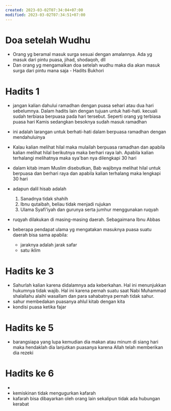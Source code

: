 ```yaml
---
created: 2023-03-02T07:34:04+07:00
modified: 2023-03-02T07:34:51+07:00
---
```


# Doa setelah Wudhu

- Orang yg beramal masuk surga sesuai dengan amalannya. Ada yg masuk dari pintu puasa, jihad, shodaqoh, dll
- Dan orang yg mengamalkan doa setelah wudhu maka dia akan masuk surga dari pintu mana saja - Hadits Bukhori


# Hadits 1

- jangan kalian dahului ramadhan dengan puasa sehari atau dua hari sebelumnya. Dalam hadits lain dengan tujuan untuk hati-hati. kecuali sudah terbiasa berpuasa pada hari tersebut. Seperti orang yg terbiasa puasa hari Kamis sedangkan besoknya sudah masuk ramadhan 
- ini adalah larangan untuk berhati-hati dalam berpuasa ramadhan dengan mendahuluinya 

- Kalau kalian melihat hilal maka mulailah berpuasa ramadhan dan apabila kalian melihat hilal berikutnya maka berhari raya lah. Apabila kalian terhalangi melihatnya maka sya'ban nya dilengkapi 30 hari
- dalam kitab imam Muslim disebutkan, Bab wajibnya melihat hilal untuk berpuasa dan berhari raya dan apabila kalian terhalang maka lengkapi 30 hari
- adapun dalil hisab adalah
  1. Sanadnya tidak shahih
  2. Ibnu qutaibah, beliau tidak menjadi rujukan
  3. Ulama Syafi'iyah dan gurunya serta jumhur menggunakan ruqyah
- ruqyah dilakukan di masing-masing daerah. Sebagaimana Ibnu Abbas 
- beberapa pendapat ulama yg mengatakan masuknya puasa suatu daerah bisa sama apabila:
   - jaraknya adalah jarak safar
   - satu iklim

# Hadits ke 3
- Sahurlah kalian karena didalamnya ada keberkahan. Hal ini menunjukkan hukumnya tidak wajib. Hal ini karena pernah suatu saat Nabi Muhammad shalallahu alaihi wasallam dan para sahabatnya pernah tidak sahur.
- sahur membedakan puasanya ahlul kitab dengan kita
- kondisi puasa ketika fajar

# Hadits ke 5

- barangsiapa yang lupa kemudian dia makan atau minum di siang hari maka hendaklah dia lanjutkan puasanya karena Allah telah memberikan dia rezeki
# Hadits ke 6

- 
- kemiskinan tidak mengugurkan kafarah
- kafarah bisa dibayarkan oleh orang lain sekalipun tidak ada hubungan kerabat
